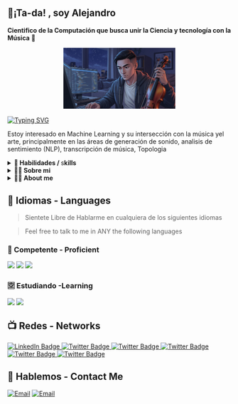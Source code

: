 

## 🎻¡Ta-da! , soy Alejandro 
**Cientifico de la Computación que busca unir la Ciencia y tecnología con  la Música** 🎵 

<p align="center">
<img width=50% src="images/CoderMusician.jpg" class="centered"/>
</p>

[![Typing SVG](https://readme-typing-svg.demolab.com?font=Fira+Code&pause=1000&color=376DE6&width=435&lines=+🤖Machine+Learning+and+Data+Scientist+;%F0%9F%8E%BBTech+Musician+and+Language+Learner+%F0%9F%8F%AF;%F0%9F%A4%96Gen+AI+Researcher+%F0%9F%A5%BC)](https://git.io/typing-svg)

Estoy interesado en Machine Learning y su intersección con la música yel arte, principalmente en las áreas de  generación de sonido, analisis de sentimiento (NLP), transcripción de música, Topologia



<!-- Using a direct GitHub repository URL format that works reliably -->



<!-- My Research -->


<!-- Top Proyects I've Done-->


<!-- The s <3 -->

<details>
<summary> <b> 💫 Habilidades /  </b>s<b>kills </b>
</summary>
<br>
<b> Ⓜ️ Lenguages Programación - Programming and Markup Languages </b>

[![My Skills](https://skillicons.dev/icons?i=py,cpp,js,latex,linux,html,css,vim,bash,md&perline=5)](https://skillicons.dev)

<br>

<b> 📚 Librerias - Frameworks and Libraries </b>


[![My Skills](https://skillicons.dev/icons?i=pytorch,tensorflow,&perline=6)](https://skillicons.dev)

<br>

<b> 🗄️ Bases de datos & Nube - Databases & Cloud  ☁️  </b>


<!-- Nube es muy bonito sustantivo o.O, y la o me recuerda a la composición matemática, so pro. -->

[![My Skills](https://skillicons.dev/icons?i=gcp,mysql,docker,kubernetes,notion&perline=6)](https://skillicons.dev)


<b> ⚒️ Herramientas - Tools  </b>

[![My Skills](https://skillicons.dev/icons?i=git,github,ubuntu&perline=6)](https://skillicons.dev)

</details>



<details>
<summary>
<b> 🧑‍🔬 Sobre mi </b>
 </summary> 

<br>

<img src="https://hatscripts.github.io/circle-flags/flags/co.svg" width="48">

Soy un Colombiano que termino disfrutando la Ciencia ( Computación y matemática ), la música, enseñarle a los demas y por supuesto aprender nuevos idiomas, lo cual desarrolle a punta de anime,música y también anki, trabajo duro y excelentes tutores. 🫡

</details>


<details>
<summary>
<b> 🧑‍🔬 About me </b>
 </summary> 

<br>

<img src="https://hatscripts.github.io/circle-flags/flags/co.svg" width="48">

I am a Colombian that happened to enjoy Science, Music, Teaching and of course Language Learning and skilled up trough anime, music and obviously anki ,hard work and excelent mentors. 🫡

</details>


## 🏯 Idiomas - Languages


> Sientete Libre de Hablarme en cualquiera de los siguientes idiomas

 
>  Feel free to talk to me in ANY the following languages 



### 💯 Competente - Proficient
<!-- Spanish -->
<span style="display: inline-block;">
  <img src="https://hatscripts.github.io/circle-flags/flags/es.svg" width="48"> 
<!-- English -->
  <img src="https://hatscripts.github.io/circle-flags/flags/us.svg" width="48">
<!-- Japanese -->
  <img src="https://hatscripts.github.io/circle-flags/flags/jp.svg" width="48">
</span>

### 🈳 Estudiando  -Learning
<span style="display: inline.block;">
<!-- Chinese -->
<img src="https://hatscripts.github.io/circle-flags/flags/cn.svg" width="48">
<!-- Korean -->
<img src="https://hatscripts.github.io/circle-flags/flags/kr.svg" width="48">
</span>

<!-- My Latest Research -->

## 📺  Redes - Networks 

<div id="badges">
<!-- LinkedIn-->
  <a href="https://www.linkedin.com/in/alejandrosanchezpoveda/">
    <img src="https://img.shields.io/badge/LinkedIn-black?style=for-the-badge&logo=logmein&logoColor=white" alt="LinkedIn Badge"/>
  </a>
<!-- Upwork -->
<a href="https://www.upwork.com/freelancers/~0168152e9c1463bba6?mp_source=share">
    <img src="https://img.shields.io/badge/Upwork-black?style=for-the-badge&logo=Upwork&logoColor=white" alt="Twitter Badge"/>
  </a>
<!-- Youtube Channel -->
  <!-- <a href=" https://www.youtube.com/channel/UCI5h3tbo4s7VE-VuMMYptYw">
    <img src="https://img.shields.io/badge/YouTube-black?style=for-the-badge&logo=youtube&logoColor=white" alt="Youtube Badge"/>
  </a> -->
<!-- Twitter / X-->
  <a href="https://x.com/Asperjasp/">
    <img src="https://img.shields.io/badge/Twitter/X-black?style=for-the-badge&logo=x&logoColor=white" alt="Twitter Badge"/>
  </a>

<!-- Stack Overflow -->
  <a href="https://stackoverflow.com/users/25897942/alejandro-sanchez-poveda">
    <img src="https://img.shields.io/badge/StackOverflow-black?style=for-the-badge&logo=Stackoverflow&logoColor=white" alt="Twitter Badge"/>
  </a>
<!-- Instagram -->
  <a href="https://www.instagram.com/alejosanchezpoveda/">
    <img src="https://img.shields.io/badge/instagram-black?style=for-the-badge&logo=instagram&logoColor=white" alt="Twitter Badge"/>
  </a>
<!--  Facebook  -->
  <a href="https://www.facebook.com/alejandro.sanchezp.710/">
    <img src="https://img.shields.io/badge/Facebook-black?style=for-the-badge&logo=facebook&logoColor=white" alt="Twitter Badge"/>
  </a>

</div>

## 📧  Hablemos - Contact Me

[![Email](https://img.shields.io/badge/alesanchezpov@gmail.com-email_personal-005F6B?style=for-the-badge&logo=gmail&logoColor=white&labelColor=101010)](mailto:alesanchezpov@gmail.com)
[![Email](https://img.shields.io/badge/asanchezpo@unal.edu.co-email_acádemico-002147?style=for-the-badge&logo=gmail&logoColor=white&labelColor=101010)](mailto:braismoure@mouredev.com)
